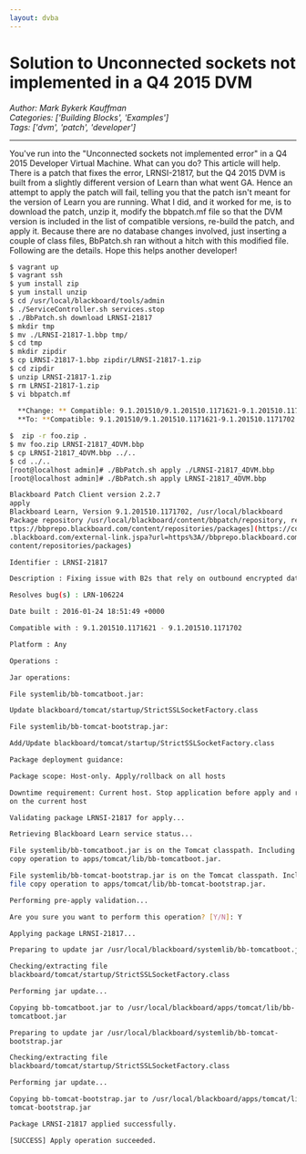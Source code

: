 ```yaml
---
layout: dvba
---
```

# Solution to Unconnected sockets not implemented in a Q4 2015 DVM
*Author: Mark Bykerk Kauffman*  
*Categories: ['Building Blocks', 'Examples']*  
*Tags: ['dvm', 'patch', 'developer']*  
<hr />
You've run into the "Unconnected sockets not implemented error" in a Q4 2015
Developer Virtual Machine. What can you do? This article will help. There is a
patch that fixes the error, LRNSI-21817, but the Q4 2015 DVM is built from a
slightly different version of Learn than what went GA. Hence an attempt to
apply the patch will fail, telling you that the patch isn't meant for the
version of Learn you are running. What I did, and it worked for me, is to
download the patch, unzip it, modify the bbpatch.mf file so that the DVM
version is included in the list of compatible versions, re-build the patch,
and apply it. Because there are no database changes involved, just inserting a
couple of class files, BbPatch.sh ran without a hitch with this modified file.
Following are the details. Hope this helps another developer!

```bash
$ vagrant up
$ vagrant ssh
$ yum install zip
$ yum install unzip
$ cd /usr/local/blackboard/tools/admin
$ ./ServiceController.sh services.stop
$ ./BbPatch.sh download LRNSI-21817
$ mkdir tmp
$ mv ./LRNSI-21817-1.bbp tmp/
$ cd tmp
$ mkdir zipdir
$ cp LRNSI-21817-1.bbp zipdir/LRNSI-21817-1.zip
$ cd zipdir
$ unzip LRNSI-21817-1.zip
$ rm LRNSI-21817-1.zip
$ vi bbpatch.mf
  
  **Change: ** Compatible: 9.1.201510/9.1.201510.1171621-9.1.201510.1171621 
  **To: **Compatible: 9.1.201510/9.1.201510.1171621-9.1.201510.1171702 

$  zip -r foo.zip .
$ mv foo.zip LRNSI-21817_4DVM.bbp
$ cp LRNSI-21817_4DVM.bbp ../..
$ cd ../..
[root@localhost admin]# ./BbPatch.sh apply ./LRNSI-21817_4DVM.bbp
[root@localhost admin]# ./BbPatch.sh apply LRNSI-21817_4DVM.bbp

Blackboard Patch Client version 2.2.7
apply
Blackboard Learn, Version 9.1.201510.1171702, /usr/local/blackboard
Package repository /usr/local/blackboard/content/bbpatch/repository, remote [h
ttps://bbprepo.blackboard.com/content/repositories/packages](https://community
.blackboard.com/external-link.jspa?url=https%3A//bbprepo.blackboard.com/
content/repositories/packages)

Identifier : LRNSI-21817

Description : Fixing issue with B2s that rely on outbound encrypted data

Resolves bug(s) : LRN-106224

Date built : 2016-01-24 18:51:49 +0000

Compatible with : 9.1.201510.1171621 - 9.1.201510.1171702

Platform : Any

Operations :

Jar operations:

File systemlib/bb-tomcatboot.jar:

Update blackboard/tomcat/startup/StrictSSLSocketFactory.class

File systemlib/bb-tomcat-bootstrap.jar:

Add/Update blackboard/tomcat/startup/StrictSSLSocketFactory.class

Package deployment guidance:

Package scope: Host-only. Apply/rollback on all hosts

Downtime requirement: Current host. Stop application before apply and rollback
on the current host

Validating package LRNSI-21817 for apply...

Retrieving Blackboard Learn service status...

File systemlib/bb-tomcatboot.jar is on the Tomcat classpath. Including file
copy operation to apps/tomcat/lib/bb-tomcatboot.jar.

File systemlib/bb-tomcat-bootstrap.jar is on the Tomcat classpath. Including
file copy operation to apps/tomcat/lib/bb-tomcat-bootstrap.jar.

Performing pre-apply validation...

Are you sure you want to perform this operation? [Y/N]: Y

Applying package LRNSI-21817...

Preparing to update jar /usr/local/blackboard/systemlib/bb-tomcatboot.jar

Checking/extracting file
blackboard/tomcat/startup/StrictSSLSocketFactory.class

Performing jar update...

Copying bb-tomcatboot.jar to /usr/local/blackboard/apps/tomcat/lib/bb-
tomcatboot.jar

Preparing to update jar /usr/local/blackboard/systemlib/bb-tomcat-
bootstrap.jar

Checking/extracting file
blackboard/tomcat/startup/StrictSSLSocketFactory.class

Performing jar update...

Copying bb-tomcat-bootstrap.jar to /usr/local/blackboard/apps/tomcat/lib/bb-
tomcat-bootstrap.jar

Package LRNSI-21817 applied successfully.

[SUCCESS] Apply operation succeeded.
```

